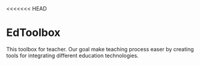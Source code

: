 <<<<<<< HEAD
# EdToolbox
This toolbox for teacher. Our goal make teaching process easer by creating tools for integrating different education technologies.

